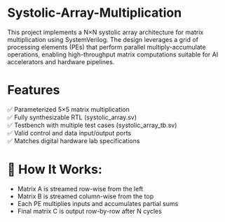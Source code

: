 # Systolic-Array-Multiplication
This project implements a N×N systolic array architecture for matrix multiplication using SystemVerilog. The design leverages a grid of processing elements (PEs) that perform parallel multiply-accumulate operations, enabling high-throughput matrix computations suitable for AI accelerators and hardware pipelines.

# Features
✅ Parameterized 5×5 matrix multiplication    
✅ Fully synthesizable RTL (systolic_array.sv)    
✅ Testbench with multiple test cases (systolic_array_tb.sv)    
✅ Valid control and data input/output ports    
✅ Matches digital hardware lab specifications    

# 🚀 How It Works:
- Matrix A is streamed row-wise from the left   
- Matrix B is streamed column-wise from the top   
- Each PE multiplies inputs and accumulates partial sums   
- Final matrix C is output row-by-row after N cycles   
